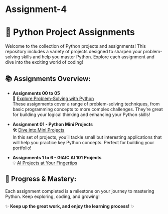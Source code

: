 # Assignment-4

# 🎉 Python Project Assignments

Welcome to the collection of Python projects and assignments! This repository includes a variety of projects designed to sharpen your problem-solving skills and help you master Python. Explore each assignment and dive into the exciting world of coding!

## 📚 **Assignments Overview:**

- **Assignments 00 to 05**  
  🚀 [Explore Problem-Solving with Python](https://github.com/rimshamukhtar/Projects-4-Assignments-0-to-5)  
  These assignments cover a range of problem-solving techniques, from basic programming concepts to more complex challenges. They’re great for building your logical thinking and enhancing your Python skills!

- **Assignment 01 - Python Mini Projects**  
  🛠️ [Dive into Mini Projects](https://github.com/rimshamukhtar/Assignment-4-mini-projects)  
  In this set of projects, you’ll tackle small but interesting applications that will help you practice key Python concepts. Perfect for building your portfolio!

- **Assignments 1 to 6 - GIAIC AI 101 Projects**  
  💡 [AI Projects at Your Fingertips](https://github.com/rimshamukhtar/GIAIC-AI-101-Python-Projects)  

## 🚀 **Progress & Mastery:**

Each assignment completed is a milestone on your journey to mastering Python. Keep exploring, coding, and growing!

✨ **Keep up the great work, and enjoy the learning process!** ✨


